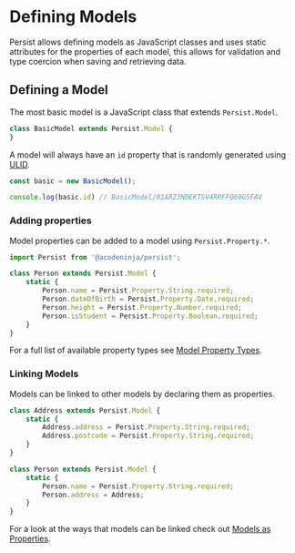 # Defining Models

Persist allows defining models as JavaScript classes and uses static attributes for the properties of each model, this allows for validation and type coercion when saving and retrieving data.

## Defining a Model

The most basic model is a JavaScript class that extends `Persist.Model`.

```javascript
class BasicModel extends Persist.Model {
}
```

A model will always have an `id` property that is randomly generated using [ULID](https://github.com/ulid/spec).

```javascript
const basic = new BasicModel();

console.log(basic.id) // BasicModel/01ARZ3NDEKTSV4RRFFQ69G5FAV
```

### Adding properties

Model properties can be added to a model using `Persist.Property.*`.

```javascript
import Persist from '@acodeninja/persist';

class Person extends Persist.Model {
    static {
        Person.name = Persist.Property.String.required;
        Person.dateOfBirth = Persist.Property.Date.required;
        Person.height = Persist.Property.Number.required;
        Person.isStudent = Persist.Property.Boolean.required;
    }
}
```

For a full list of available property types see [Model Property Types](./model-properties).

### Linking Models

Models can be linked to other models by declaring them as properties.

```javascript
class Address extends Persist.Model {
    static {
        Address.address = Persist.Property.String.required;
        Address.postcode = Persist.Property.String.required;
    }
}

class Person extends Persist.Model {
    static {
        Person.name = Persist.Property.String.required;
        Person.address = Address;
    }
}
```

For a look at the ways that models can be linked check out [Models as Properties](./models-as-properties.md).
